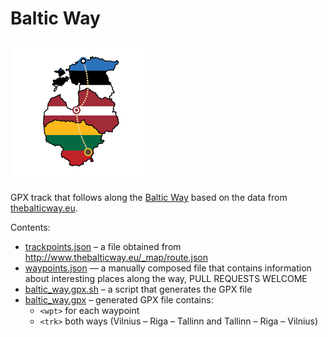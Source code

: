 # Baltic Way

![The Baltic Way map logo](logo.png)

GPX track that follows along the [Baltic Way](https://en.wikipedia.org/wiki/Baltic_Way) based on the data from [thebalticway.eu](http://www.thebalticway.eu).

Contents:
- [trackpoints.json](trackpoints.json) – a file obtained from http://www.thebalticway.eu/_map/route.json
- [waypoints.json](waypoints.json) — a manually composed file that contains information about interesting places along the way, PULL REQUESTS WELCOME
- [baltic_way.gpx.sh](baltic_way.gpx.sh) – a script that generates the GPX file
- [baltic_way.gpx](baltic_way.gpx) – generated GPX file contains:
  - `<wpt>` for each waypoint
  - `<trk>` both ways (Vilnius – Riga – Tallinn and Tallinn – Riga – Vilnius)
